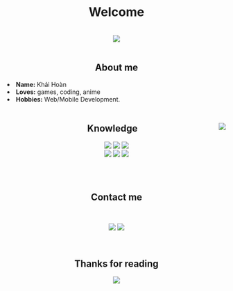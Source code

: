 <body>
<h1 align="center">Welcome</h1>
<br>
<div align="center">
<img src="https://media.giphy.com/media/l6tDL3jzbqUTrXifZH/giphy.gif">
</div>
<br>
<div>
<h2 align="center">About me</h2>
<li>
<b>Name:</b> Khải Hoàn</li>
<li>
<b>Loves:</b> games, coding, anime
</li>
<li>
<b>Hobbies:</b> Web/Mobile Development.
</li>
<br>

<div>
<img src="https://media.giphy.com/media/yUubtUTeFBHin9kDff/giphy.gif" align="right">
<h2 align="center">Knowledge</h2>
<p>
</div>
<div>
<p align="center"> <img src="https://img.shields.io/badge/html5%20-%23E34F26.svg?&style=for-the-badge&logo=html5&logoColor=white"/> <img src="https://img.shields.io/badge/css3%20-%231572B6.svg?&style=for-the-badge&logo=css3&logoColor=white"/> <img src="https://img.shields.io/badge/vue%20-%2343853D.svg?&style=for-the-badge&logo=vue&logoColor=white"/><br>
 <img src="https://img.shields.io/badge/node.js%20-%2343853D.svg?&style=for-the-badge&logo=node.js&logoColor=white"/> <img src="https://img.shields.io/badge/javascript%20-%23323330.svg?&style=for-the-badge&logo=javascript&logoColor=%23F7DF1E"/> <img src="https://img.shields.io/badge/React%20-%231572B6.svg?&style=for-the-badge&logo=react&logoColor=white"/><br><br>
</p>
<br>
<h2 align="center">Contact me</h2>
<br>
<p align="center"><a href="https://www.facebook.com/hoan.developer/" target="_blank"><img src="https://img.shields.io/badge/Facebook%20-%231DA1F2.svg?&style=for-the-badge&logo=Facebook&logoColor=white"/></a> 
<a href="https://discord.com" target="_blank"><img src="https://img.shields.io/badge/KhaiHoan%235055%20-%237289DA.svg?&style=for-the-badge&logo=discord&logoColor=white"/></a></p>
</div>
<br>
<div>
<h2 align="center">Thanks for reading</h2>
<div align="center">
<img src="https://media.giphy.com/media/4QxQgWZHbeYwM/giphy.gif">
</div>
<!-- <hr> -->
</div>
</div>
</body>

